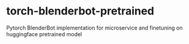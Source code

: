 # torch-blenderbot-pretrained
Pytorch BlenderBot implementation for microservice and finetuning on huggingface pretrained model
